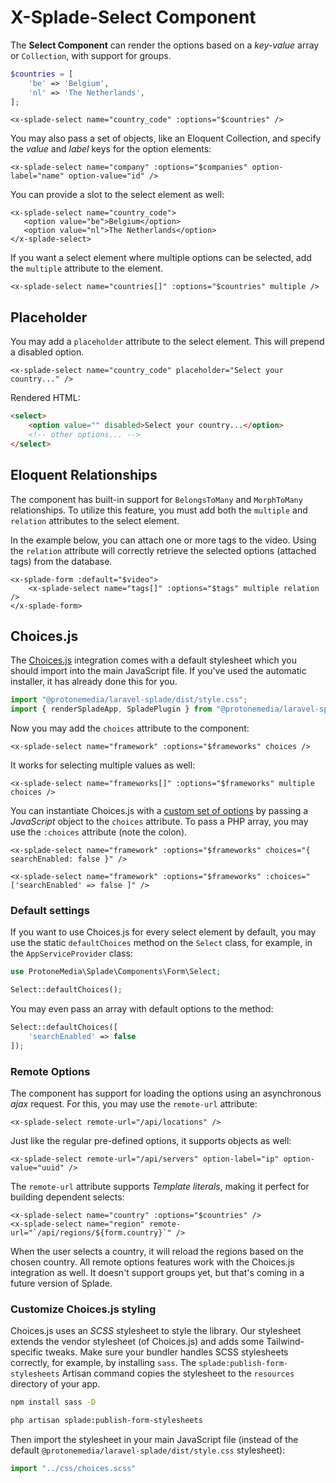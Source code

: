 # X-Splade-Select Component

The **Select Component** can render the options based on a *key-value* array or `Collection`, with support for groups.

```php
$countries = [
    'be' => 'Belgium',
    'nl' => 'The Netherlands',
];
```

```blade
<x-splade-select name="country_code" :options="$countries" />
```

You may also pass a set of objects, like an Eloquent Collection, and specify the *value* and *label* keys for the option elements:

```blade
<x-splade-select name="company" :options="$companies" option-label="name" option-value="id" />
```

You can provide a slot to the select element as well:

```blade
<x-splade-select name="country_code">
   <option value="be">Belgium</option>
   <option value="nl">The Netherlands</option>
</x-splade-select>
```

If you want a select element where multiple options can be selected, add the `multiple` attribute to the element.

```blade
<x-splade-select name="countries[]" :options="$countries" multiple />
```

## Placeholder

You may add a `placeholder` attribute to the select element. This will prepend a disabled option.

```
<x-splade-select name="country_code" placeholder="Select your country..." />
```

Rendered HTML:

```html
<select>
    <option value="" disabled>Select your country...</option>
    <!-- other options... -->
</select>
```

## Eloquent Relationships

The component has built-in support for `BelongsToMany` and `MorphToMany` relationships. To utilize this feature, you must add both the `multiple` and `relation` attributes to the select element.

In the example below, you can attach one or more tags to the video. Using the `relation` attribute will correctly retrieve the selected options (attached tags) from the database.

```blade
<x-splade-form :default="$video">
    <x-splade-select name="tags[]" :options="$tags" multiple relation />
</x-splade-form>
```

## Choices.js

The [Choices.js](https://github.com/Choices-js/Choices) integration comes with a default stylesheet which you should import into the main JavaScript file. If you've used the automatic installer, it has already done this for you.

```js
import "@protonemedia/laravel-splade/dist/style.css";
import { renderSpladeApp, SpladePlugin } from "@protonemedia/laravel-splade";
```

Now you may add the `choices` attribute to the component:

```blade
<x-splade-select name="framework" :options="$frameworks" choices />
```

It works for selecting multiple values as well:

```blade
<x-splade-select name="frameworks[]" :options="$frameworks" multiple choices />
```

You can instantiate Choices.js with a [custom set of options](https://github.com/Choices-js/Choices#setup) by passing a *JavaScript* object to the `choices` attribute. To pass a PHP array, you may use the `:choices` attribute (note the colon).

```blade
<x-splade-select name="framework" :options="$frameworks" choices="{ searchEnabled: false }" />

<x-splade-select name="framework" :options="$frameworks" :choices="['searchEnabled' => false ]" />
```

### Default settings

If you want to use Choices.js for every select element by default, you may use the static `defaultChoices` method on the `Select` class, for example, in the `AppServiceProvider` class:

```php
use ProtoneMedia\Splade\Components\Form\Select;

Select::defaultChoices();
```

You may even pass an array with default options to the method:

```php
Select::defaultChoices([
    'searchEnabled' => false
]);
```

### Remote Options

The component has support for loading the options using an asynchronous *ajax* request. For this, you may use the `remote-url` attribute:

```blade
<x-splade-select remote-url="/api/locations" />
```

Just like the regular pre-defined options, it supports objects as well:

```blade
<x-splade-select remote-url="/api/servers" option-label="ip" option-value="uuid" />
```

The `remote-url` attribute supports *Template literals*, making it perfect for building dependent selects:

```blade
<x-splade-select name="country" :options="$countries" />
<x-splade-select name="region" remote-url="`/api/regions/${form.country}`" />
```

When the user selects a country, it will reload the regions based on the chosen country. All remote options features work with the Choices.js integration as well. It doesn't support groups yet, but that's coming in a future version of Splade.

### Customize Choices.js styling

Choices.js uses an *SCSS* stylesheet to style the library. Our stylesheet extends the vendor stylesheet (of Choices.js) and adds some Tailwind-specific tweaks. Make sure your bundler handles SCSS stylesheets correctly, for example, by installing `sass`. The `splade:publish-form-stylesheets` Artisan command copies the stylesheet to the `resources` directory of your app.

```bash
npm install sass -D

php artisan splade:publish-form-stylesheets
```

Then import the stylesheet in your main JavaScript file (instead of the default `@protonemedia/laravel-splade/dist/style.css` stylesheet):

```js
import "../css/choices.scss"
```